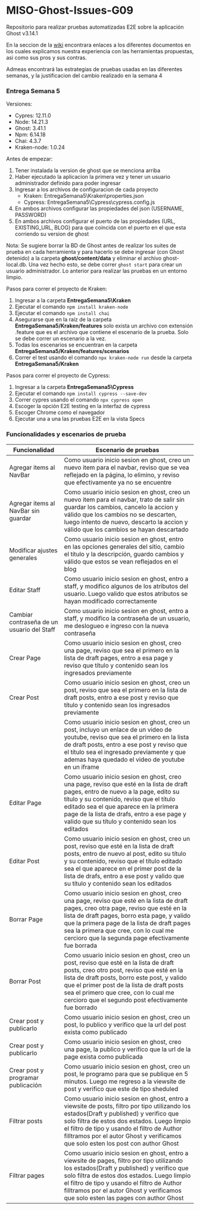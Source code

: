 # MISO-Ghost-Issues-G09
Repositorio para realizar pruebas automatizadas E2E sobre la aplicación Ghost v3.14.1

En la seccion de la [wiki](https://github.com/afmartinezc1/MISO-Ghost-Issues-G09/wiki) encontrara enlaces a los diferentes documentos en los cuales explicamos 
nuestra experiencia con las herramientas propuestas, asi como sus pros y sus contras. 

Admeas encontrará las estrategias de pruebas usadas en las diferentes semanas, y la justificacion del cambio realizado en la semana 4

### Entrega Semana 5

Versiones:
- Cypres: 12.11.0
- Node: 14.21.3
- Ghost: 3.41.1
- Npm: 6.14.18
- Chai: 4.3.7
- Kraken-node: 1.0.24

Antes de empezar:
1. Tener instalada la version de ghost que se menciona arriba
2. Haber ejecutado la aplicacion la primera vez y tener un usuario administrador definido para poder ingresar
3. Ingresar a los archivos de configuracion de cada proyecto 
    - Kraken: EntregaSemana5\Kraken\properties.json
    - Cypress: EntregaSemana5\Cypress\cypress.config.js
4. En ambos archivos configurar las propiedades del json (USERNAME, PASSWORD)
5. En ambos archivos configurar el puerto de las propiedades (URL, EXISTING_URL, BLOG) para que coincida con el puerto en el que esta corriendo su version de ghost

Nota: Se sugiere borrar la BD de Ghost antes de realizar los suites de prueba en cada herramienta y para hacerlo se debe ingresar (con Ghost detenido) a la carpeta **ghost/content/data** y eliminar el archivo ghost-local.db. Una vez hecho esto, se debe correr ```ghost start``` para crear un usuario administrador. Lo anterior para realizar las pruebas en un entorno limpio.

Pasos para correr el proyecto de Kraken: 
1. Ingresar a la carpeta **EntregaSemana5\Kraken**
2. Ejecutar el comando ```npm install kraken-node```
3. Ejecutar el comando ```npm install chai```
4. Asegurarse que en la raíz de la carpeta **EntregaSemana5/Kraken/features** solo exista un archivo con extensión .feature que es el archivo que contiene el escenario de la prueba. Solo se debe correr un escenario a la vez.
5. Todas los escenarios se encuentran en la carpeta **EntregaSemana5/Kraken/features/scenarios**
6. Correr el test usando el comando ```npx kraken-node run``` desde la carpeta **EntregaSemana5/Kraken**

Pasos para correr el proyecto de Cypress: 
1. Ingresar a la carpeta **EntregaSemana5\Cypress**
2. Ejecutar el comando ```npm install cypress --save-dev```
3. Correr cypres usando el comando ```npx cypress open```
4. Escoger la opción E2E testing en la interfaz de cypress
5. Escoger Chrome como el navegador
4. Ejecutar una a una las pruebas E2E en la vista Specs

### Funcionalidades y escenarios de prueba

| Funcionalidad | Escenario de pruebas |
| --- | --- |
| Agregar items al NavBar | Como usuario inicio sesion en ghost, creo un nuevo item para el navbar, reviso que se vea reflejado en la página, lo elimino, y reviso que efectivamente ya no se encuentre |
| Agregar items al NavBar sin guardar | Como usuario inicio sesion en ghost, creo un nuevo item para el navbar, trato de salir sin guardar los cambios, cancelo la accion y válido que los cambios no se descarten, luego intento de nuevo, descarto la accion y válido que los cambios se hayan descartado |
| Modificar ajustes generales | Como usuario inicio sesion en ghost, entro en las opciones generales del sitio, cambio el título y la descripción, guardo cambios y válido que estos se vean reflejados en el blog |
| Editar Staff | Como usuario inicio sesion en ghost, entro a staff, y modifico algunos de los atributos del usuario. Luego valido que estos atributos se hayan modificado correctamente |
| Cambiar contraseña de un usuario del Staff | Como usuario inicio sesion en ghost, entro a staff, y modifico la contraseña de un usuario, me deslogueo e ingreso con la nueva contraseña |
| Crear Page | Como usuario inicio sesion en ghost, creo una page, reviso que sea el primero en la lista de draft pages, entro a esa page y reviso que título y contenido sean los ingresados previamente|
| Crear Post | Como usuario inicio sesion en ghost, creo un post, reviso que sea el primero en la lista de draft posts, entro a ese post y reviso que título y contenido sean los ingresados previamente|
|  | Como usuario inicio sesion en ghost, creo un post, incluyo un enlace de un video de youtube, reviso que sea el primero en la lista de draft posts, entro a ese post y reviso que el título sea el ingresado previamente y que ademas haya quedado el video de youtube en un iframe|
| Editar Page | Como usuario inicio sesion en ghost, creo una page, reviso que esté en la lista de draft pages, entro de nuevo a la page, edito su título y su contenido, reviso que el título editado sea el que aparece en la primera page de la lista de drafs, entro a ese page y valido que su título y contenido sean los editados|
| Editar Post |  Como usuario inicio sesion en ghost, creo un post, reviso que esté en la lista de draft posts, entro de nuevo al post, edito su título y su contenido, reviso que el título editado sea el que aparece en el primer post de la lista de drafs, entro a ese post y valido que su título y contenido sean los editados|
| Borrar Page | Como usuario inicio sesion en ghost, creo una page, reviso que esté en la lista de draft pages, creo otra page, reviso que esté en la lista de draft pages, borro esta page, y valido que la primera page de la lista de draft pages sea la primera que cree, con lo cual me cercioro que la segunda page efectivamente fue borrada|
| Borrar Post | Como usuario inicio sesion en ghost, creo un post, reviso que esté en la lista de draft posts, creo otro post, reviso que esté en la lista de draft posts, borro este post, y valido que el primer post de la lista de draft posts sea el primero que cree, con lo cual me cercioro que el segundo post efectivamente fue borrado|
| Crear post y publicarlo | Como usuario inicio sesion en ghost, creo un post, lo publico y verifico que la url del post exista como publicado|
| Crear post y publicarlo | Como usuario inicio sesion en ghost, creo una page, la publico y verifico que la url de la page exista como publicada|
| Crear post y programar publicación | Como usuario inicio sesion en ghost, creo un post, le programo para que se publique en 5 minutos. Luego me regreso a la viewsite de post y verifico que este de tipo sheduled|
| Filtrar posts | Como usuario inicio sesion en ghost, entro a viewsite de posts, filtro por tipo utilizando los estados(Draft y published) y verifico que solo filtra de estos dos estados. Luego limpio el filtro de tipo y usando el filtro de Author filltramos por el autor Ghost y verificamos que solo esten los post con author Ghost|
| Filtrar pages | Como usuario inicio sesion en ghost, entro a viewsite de pages, filtro por tipo utilizando los estados(Draft y published) y verifico que solo filtra de estos dos estados. Luego limpio el filtro de tipo y usando el filtro de Author filltramos por el autor Ghost y verificamos que solo esten las pages con author Ghost|





